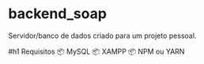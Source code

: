 # backend_soap
Servidor/banco de dados criado para um projeto pessoal.
 
#h1 Requisitos
📦 MySQL
📦 XAMPP
📦 NPM ou YARN

